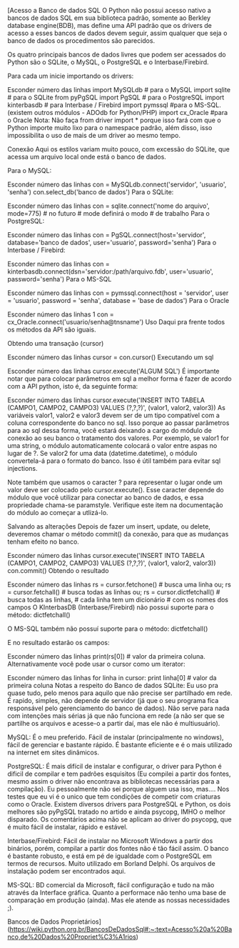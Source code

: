 [Acesso a Banco de dados SQL
O Python não possui acesso nativo a bancos de dados SQL em sua biblioteca padrão, somente ao Berkley database engine(BDB), mas define uma API padrão que os drivers de acesso a esses bancos de dados devem seguir, assim qualquer que seja o banco de dados os procedimentos são parecidos.

Os quatro principais bancos de dados livres que podem ser acessados do Python são o SQLite, o MySQL, o PostgreSQL e o Interbase/Firebird.

Para cada um inicie importando os drivers:

Esconder número das linhas
import MySQLdb # para o MySQL
import sqlite # para o SQLite
from pyPgSQL import PgSQL # para o PostgreSQL
import kinterbasdb # para Interbase / Firebird
import pymssql #para o MS-SQL. (existem outros módulos - ADOdb for Python/PHP)
import cx_Oracle #para o Oracle
Nota: Não faça from driver import \* porque isso fará com que o Python importe muito lixo para o namespace padrão, além disso, isso impossibilita o uso de mais de um driver ao mesmo tempo.

Conexão
Aqui os estilos variam muito pouco, com excessão do SQLite, que acessa um arquivo local onde está o banco de dados.

Para o MySQL:

Esconder número das linhas
con = MySQLdb.connect('servidor', 'usuario', 'senha')
con.select_db('banco de dados')
Para o SQLite:

Esconder número das linhas
con = sqlite.connect('nome do arquivo', mode=775) # no futuro # mode definirá o modo # de trabalho
Para o PostgreSQL:

Esconder número das linhas
con = PgSQL.connect(host='servidor',
database='banco de dados',
user='usuario',
password='senha')
Para o Interbase / Firebird:

Esconder número das linhas
con = kinterbasdb.connect(dsn='servidor:/path/arquivo.fdb',
user='usuario',
password='senha')
Para o MS-SQL

Esconder número das linhas
con = pymssql.connect(host = 'servidor',
user = 'usuario',
password = 'senha',
database = 'base de dados')
Para o Oracle

Esconder número das linhas
1 con = cx_Oracle.connect('usuario/senha@tnsname')
Uso
Daqui pra frente todos os métodos da API são iguais.

Obtendo uma transação (cursor)

Esconder número das linhas
cursor = con.cursor()
Executando um sql

Esconder número das linhas
cursor.execute('ALGUM SQL')
É importante notar que para colocar parâmetros em sql a melhor forma é fazer de acordo com a API python, isto é, da seguinte forma:

Esconder número das linhas
cursor.execute('INSERT INTO TABELA (CAMPO1, CAMPO2, CAMPO3) VALUES (?,?,?)', (valor1, valor2, valor3))
As variáveis valor1, valor2 e valor3 devem ser de um tipo compatível com a coluna correspondente do banco no sql. Isso porque ao passar parâmetros para ao sql dessa forma, você estará deixando a cargo do módulo de conexão ao seu banco o tratamento dos valores. Por exemplo, se valor1 for uma string, o módulo automaticamente colocará o valor entre aspas no lugar de ?. Se valor2 for uma data (datetime.datetime), o módulo convertela-á para o formato do banco. Isso é útil também para evitar sql injections.

Note também que usamos o caracter ? para representar o lugar onde um valor deve ser colocado pelo cursor.execute(). Esse caracter depende do módulo que você utilizar para conectar ao banco de dados, e essa propriedade chama-se paramstyle. Verifique este item na documentação do módulo ao começar a utlizá-lo.

Salvando as alterações
Depois de fazer um insert, update, ou delete, deveremos chamar o método commit() da conexão, para que as mudanças tenham efeito no banco.

Esconder número das linhas
cursor.execute('INSERT INTO TABELA (CAMPO1, CAMPO2, CAMPO3) VALUES (?,?,?)', (valor1, valor2, valor3))
con.commit()
Obtendo o resultado

Esconder número das linhas
rs = cursor.fetchone() # busca uma linha ou;
rs = cursor.fetchall() # busca todas as linhas ou;
rs = cursor.dictfetchall() # busca todas as linhas, # cada linha tem um dicionário # com os nomes dos campos
O KInterbasDB (Interbase/Firebird) não possui suporte para o método: dictfetchall()

O MS-SQL também não possuí suporte para o método: dictfetchall()

E no resultado estarão os campos:

Esconder número das linhas
print(rs[0]) # valor da primeira coluna.
Alternativamente você pode usar o cursor como um iterator:

Esconder número das linhas
for linha in cursor:
print linha[0] # valor da primeira coluna
Notas a respeito do Banco de dados
SQLite: Eu uso pra quase tudo, pelo menos para aquilo que não precise ser partilhado em rede. É rapido, simples, não depende de servidor (já que o seu programa fica responsável pelo gerenciamento do banco de dados). Não serve para nada com intenções mais sérias já que não funciona em rede (a não ser que se partilhe os arquivos e acesse-o a partir daí, mas ele não é multiusuário).

MySQL: É o meu preferido. Fácil de instalar (principalmente no windows), fácil de gerenciar e bastante rápido. É bastante eficiente e é o mais utilizado na internet em sites dinâmicos.

PostgreSQL: É mais difícil de instalar e configurar, o driver para Python é dificil de compilar e tem padrões esquisitos (Eu compilei a partir dos fontes, mesmo assim o driver não encontrava as bibliotecas necessárias para a compilação). Eu pessoalmente não sei porque alguem usa isso, mas.... Nos testes que eu vi é o unico que tem condições de competir com criaturas como o Oracle. Existem diversos drivers para PostgreSQL e Python, os dois melhores são pyPgSQL tratado no artido e ainda psycopg, IMHO o melhor disparado. Os comentários acima não se aplicam ao driver do psycopg, que é muito fácil de instalar, rápido e estável.

Interbase/Firebird: Fácil de instalar no Microsoft Windows a partir dos binários, porém, compilar a partir dos fontes não é tão fácil assim. O banco é bastante robusto, e está em pé de igualdade com o PostgreSQL em termos de recursos. Muito utilizado em Borland Delphi. Os arquivos de instalação podem ser encontrados aqui.

MS-SQL: BD comercial da Microsoft, fácil configuração e tudo na mão através da Interface gráfica. Quanto a performace não tenho uma base de comparação em produção (ainda). Mas ele atende as nossas necessidades ;).

Bancos de Dados Proprietários](https://wiki.python.org.br/BancosDeDadosSql#:~:text=Acesso%20a%20Banco,de%20Dados%20Propriet%C3%A1rios)
